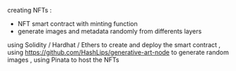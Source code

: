 creating NFTs :
- NFT smart contract with minting function
- generate images and metadata randomly from differents layers 

using Solidity / Hardhat / Ethers to create and deploy the smart contract
, using https://github.com/HashLips/generative-art-node to generate random images
, using Pinata to host the NFTs
